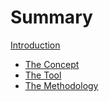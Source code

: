 # Summary

[Introduction](./introduction.md)

- [The Concept](./the-concept.md)
- [The Tool](./the-tool.md)
- [The Methodology](./the-methodology.md)

